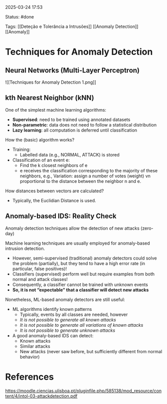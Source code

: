 2025-03-24 17:53

Status: #done 

Tags: [[Deteção e Tolerância a Intrusões]] [[Anomaly Detection]] [[Anomaly]] 

# Techniques for Anomaly Detection

## Neural Networks (Multi-Layer Perceptron)

![[Techniques for Anomaly Detection 1.png]]

## kth Nearest Neighbor (kNN)

One of the simplest machine learning algorithms:
- **Supervised**: need to be trained using annotated datasets
- **Non-parametric**: data does not need to follow a statistical distribution
- **Lazy learning**: all computation is deferred until classification

How the (basic) algorithm works?
- Training:
	- Labelled data (e.g., NORMAL, ATTACK) is stored
- Classification of an event e:
	- Find the k closest neighbors of e
	- e receives the classification corresponding to the majority of these neighbors, e.g.,
Variation: assign a number of votes (weight) vn proportional to the distance between the neighbor n and e.

How distances between vectors are calculated?
- Typically, the Euclidian Distance is used.

## Anomaly-based IDS: Reality Check

Anomaly detection techniques allow the detection of new attacks (zero-day)

Machine learning techniques are usually employed for anomaly-based intrusion detection.
- However, semi-supervised (traditional) anomaly detectors could solve the problem (partially), but they tend to have a high error rate (in particular, false positives)!
- Classifiers (supervised) perform well but require examples from both normal and attack classes!
- Consequently, a classifier cannot be trained with unknown events
- **So, it is not “expectable” that a classifier will detect new attacks**

Nonetheless, ML-based anomaly detectors are still useful:
- ML algorithms identify known patterns
	- Typically, events by all classes are needed, however
	- *It is not possible to generate all known attacks*
	- *It is not possible to generate all variations of known attacks*
	- *It is not possible to generate unknown attacks*
- A good anomaly-based IDS can detect:
	- Known attacks
	- Similar attacks
	- New attacks (never saw before, but sufficiently different from normal behavior)

# References

https://moodle.ciencias.ulisboa.pt/pluginfile.php/585138/mod_resource/content/4/intol-03-attackdetection.pdf